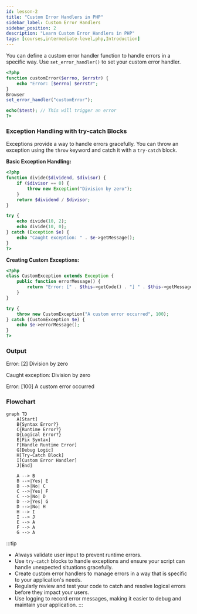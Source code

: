 ```yaml
---
id: lesson-2
title: "Custom Error Handlers in PHP"
sidebar_label: Custom Error Handlers
sidebar_position: 2
description: "Learn Custom Error Handlers in PHP"
tags: [courses,intermediate-level,php,Introduction]
--- 
```

    

You can define a custom error handler function to handle errors in a specific way. Use `set_error_handler()` to set your custom error handler.

```php
<?php
function customError($errno, $errstr) {
    echo "Error: [$errno] $errstr";
}
Browser 
set_error_handler("customError");

echo($test); // This will trigger an error
?>
```

###  Exception Handling with try-catch Blocks

Exceptions provide a way to handle errors gracefully. You can throw an exception using the `throw` keyword and catch it with a `try-catch` block.

**Basic Exception Handling:**

```php
<?php
function divide($dividend, $divisor) {
    if ($divisor == 0) {
        throw new Exception("Division by zero");
    }
    return $dividend / $divisor;
}

try {
    echo divide(10, 2);
    echo divide(10, 0);
} catch (Exception $e) {
    echo "Caught exception: " . $e->getMessage();
}
?>
```

**Creating Custom Exceptions:**

```php
<?php
class CustomException extends Exception {
    public function errorMessage() {
        return "Error: [" . $this->getCode() . "] " . $this->getMessage();
    }
}

try {
    throw new CustomException("A custom error occurred", 100);
} catch (CustomException $e) {
    echo $e->errorMessage();
}
?>
```

### Output 

<BrowserWindow>
    <div>
        <p>Error: [2] Division by zero</p>
        <p>Caught exception: Division by zero</p>
        <p>Error: [100] A custom error occurred</p>
    </div>
</BrowserWindow>

### Flowchart 

```mermaid
graph TD
    A[Start]
    B{Syntax Error?}
    C{Runtime Error?}
    D{Logical Error?}
    E[Fix Syntax]
    F[Handle Runtime Error]
    G[Debug Logic]
    H[Try-Catch Block]
    I[Custom Error Handler]
    J[End]

    A --> B
    B -->|Yes| E
    B -->|No| C
    C -->|Yes| F
    C -->|No| D
    D -->|Yes| G
    D -->|No| H
    H --> I
    I --> J
    E --> A
    F --> A
    G --> A
```

:::tip
- Always validate user input to prevent runtime errors.
- Use `try-catch` blocks to handle exceptions and ensure your script can handle unexpected situations gracefully.
- Create custom error handlers to manage errors in a way that is specific to your application's needs.
- Regularly review and test your code to catch and resolve logical errors before they impact your users.
- Use logging to record error messages, making it easier to debug and maintain your application.
:::